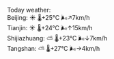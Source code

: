 Today weather:  
Beijing: ☀️   🌡️+25°C 🌬️↗7km/h  
Tianjin: ☀️   🌡️+24°C 🌬️↑15km/h  
Shijiazhuang: ⛅️  🌡️+23°C 🌬️↓7km/h  
Tangshan: ⛅️  🌡️+27°C 🌬️→4km/h  
